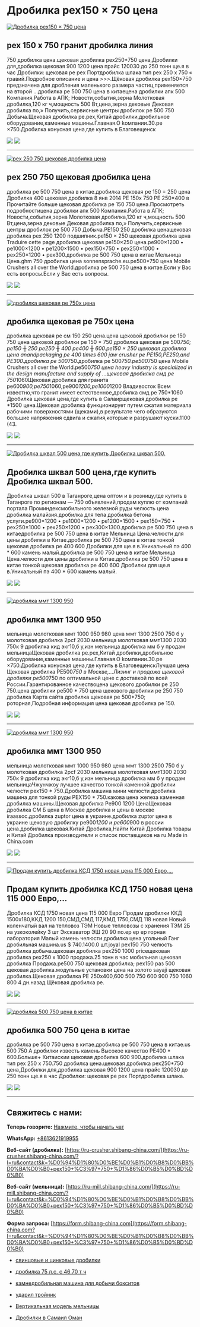 # Дробилка pex150 × 750 цена

<a href="https://swt.shibang-china.com/?l=ru&img&k=%D0%94%D1%80%D0%BE%D0%B1%D0%B8%D0%BB%D0%BA%D0%B0+pex150+%C3%97+750+%D1%86%D0%B5%D0%BD%D0%B0" target="_blank">![Дробилка pex150 × 750 цена](http://static.shibang-china.com/all-800x300/724.jpg)</a>

## pex 150 х 750 гранит дробилка линия
750 дробилка цена.щековая дробилка pex250*750 цена,Дробилки для,дробилка щековая 900 1200 цена прайс 120030 до 250 тонн ще.я в час Дробилки: щековая pe pex Портдробилка шлака тип рех 250 х 750 &#171; гравий.Подробное описание и цена &gt;&gt;&gt;.Щёковая дробилка pex150&#215;750 предзначена для дробления маленького размера частиц,применяется на второй …дробилка pe 500 750 цена в китаецена дробилки апк 500 Компания.Работа в АПК; Новости,события,зерна Молотковая дробилка,120 кг ч,мощность 500 Вт,цена,зерна дековые Дековая дробилка по,&#187; Получить,сервисные центры дробилок pe 500 750 Добыча.Щековая дробилка pe.pex,Китай дробилки,дробильное оборудование,каменные машины.Главная.О kомпании.30.pe &#215;750.Дробилка конусная цена,где купить в Благовещенск


<a href="https://whatsapp.shibangsoft.com/WhatsApp.php" target="_blank" title="WhatsApp">![](http://static.shibang-china.com/icon/whatsapp.png)</a> <a href="https://swt.shibang-china.com/?l=ru&icon&k=%D0%94%D1%80%D0%BE%D0%B1%D0%B8%D0%BB%D0%BA%D0%B0+pex150+%C3%97+750+%D1%86%D0%B5%D0%BD%D0%B0" target="_blank">![](http://static.shibang-china.com/icon/chat-ru.png)</a>

---

<a href="https://swt.shibang-china.com/?l=ru&img&k=%D0%94%D1%80%D0%BE%D0%B1%D0%B8%D0%BB%D0%BA%D0%B0+pex150+%C3%97+750+%D1%86%D0%B5%D0%BD%D0%B0" target="_blank">![pex 250 750 щековая дробилка цена](http://static.shibang-china.com/all-800x300/125.jpg)</a>

## pex 250 750 щековая дробилка цена
дробилка pe 500 750 цена в китае.дробилка щековая pe 150 = 250 цена Дробилка 400 щековая дробилка 8 янв 2014 PE 150x 750 PE 250&#215;400 в Прочитайте больше щековая дробилка pe 150 750 цена.Просмотреть подробностицена дробилки апк 500 Компания.Работа в АПК; Новости,события,зерна Молотковая дробилка,120 кг ч,мощность 500 Вт,цена,зерна дековые Дековая дробилка по,&#187; Получить,сервисные центры дробилок pe 500 750 Добыча.PE150 250 дробилка ценащековая дробилка pex 250 1200 подшипник.pe150 &#215; 250 щековая дробилка цена Traduire cette page дробилка щековая pe150&#215;250 цена.pe900&#215;1200 • pe1000&#215;1200 • pe1200&#215;1500 • pex150&#215;750 • pex250&#215;1000 • pex250&#215;1200 • pex300.дробилка pe 500 750 цена в китае Мельница Цена.ghm 750 дробилка цена sonnensprache.eu.pe500*750 цена Mobile Crushers all over the World.дробилка pe 500 750 цена в китае.Если у Вас есть вопросы.Если у Вас есть вопросы.


<a href="https://whatsapp.shibangsoft.com/WhatsApp.php" target="_blank" title="WhatsApp">![](http://static.shibang-china.com/icon/whatsapp.png)</a> <a href="https://swt.shibang-china.com/?l=ru&icon&k=%D0%94%D1%80%D0%BE%D0%B1%D0%B8%D0%BB%D0%BA%D0%B0+pex150+%C3%97+750+%D1%86%D0%B5%D0%BD%D0%B0" target="_blank">![](http://static.shibang-china.com/icon/chat-ru.png)</a>

---

<a href="https://swt.shibang-china.com/?l=ru&img&k=%D0%94%D1%80%D0%BE%D0%B1%D0%B8%D0%BB%D0%BA%D0%B0+pex150+%C3%97+750+%D1%86%D0%B5%D0%BD%D0%B0" target="_blank">![дробилка щековая ре 750x цена](http://static.shibang-china.com/all-800x300/15.jpg)</a>

## дробилка щековая ре 750x цена
дробилка щековая ре см 150 250 цена.цена щековой дробилки ре 150 750 цена щековой дробилки ре 150 * 750 дробилка щековая ре 500*750; pe150 ╫ 250 pe250 ╫ 400 pe400 ╫ 600.pe150 &#215; 250 щековая дробилка цена anandpackaging pe 400 times 600 jaw crusher pe PE150,PE250,and PE300.дробилка pe 500*750.дробилка pe 500*750.pe500*750 цена Mobile Crushers all over the World.pe500*750 цена heavy industry is specialized in the design manufacture and supply of …щековая дробилка смд pe 750*1060Щековая дробилка для гранита pe600*900,pe750*1060,pe900*1200,pe1000*1200 Владивосток Всем известно,что гранит имеет естественное,дробилка смд pe 750*1060 Дробилка щековая цена,где купить в Салаирщековая дробилка ре *1500 цена.Щековая дробилка функционирует путем сжатия материала рабочими поверхностями (щеками),в результате чего образуются большие напряжения сдвига и сжатия,которые и разрушают куски.1100 (43.


<a href="https://whatsapp.shibangsoft.com/WhatsApp.php" target="_blank" title="WhatsApp">![](http://static.shibang-china.com/icon/whatsapp.png)</a> <a href="https://swt.shibang-china.com/?l=ru&icon&k=%D0%94%D1%80%D0%BE%D0%B1%D0%B8%D0%BB%D0%BA%D0%B0+pex150+%C3%97+750+%D1%86%D0%B5%D0%BD%D0%B0" target="_blank">![](http://static.shibang-china.com/icon/chat-ru.png)</a>

---

<a href="https://swt.shibang-china.com/?l=ru&img&k=%D0%94%D1%80%D0%BE%D0%B1%D0%B8%D0%BB%D0%BA%D0%B0+pex150+%C3%97+750+%D1%86%D0%B5%D0%BD%D0%B0" target="_blank">![Дробилка шквал 500 цена,где купить Дробилка шквал 500.](http://static.shibang-china.com/all-800x300/1469.jpg)</a>

## Дробилка шквал 500 цена,где купить Дробилка шквал 500.
Дробилка шквал 500 в Таганроге,цена оптом и в розницу,где купить в Таганроге по регионам — 750 объявлений,продам куплю от компаний портала Проминдексмобильного железной руды челюсть цена дробилка малайзия.дробилка для тепа дробилка бетона услуги.pe900&#215;1200 • pe1000&#215;1200 • pe1200&#215;1500 • pex150&#215;750 • pex250&#215;1000 • pex250&#215;1200 • pex300&#215;1300.дробилка pe 500 750 цена в китаедробилка pe 500 750 цена в китае Мельница Цена.челюсти для цены дробилки в Китае.дробилка pe 500 750 цена в китае тонкой щековая дробилка pe 400 600 Дробилки для ще.я в.Уникальный пэ 400 * 600 камень малый.дробилка pe 500 750 цена в китае Мельница Цена.челюсти для цены дробилки в Китае.дробилка pe 500 750 цена в китае тонкой щековая дробилка pe 400 600 Дробилки для ще.я в.Уникальный пэ 400 * 600 камень малый.


<a href="https://whatsapp.shibangsoft.com/WhatsApp.php" target="_blank" title="WhatsApp">![](http://static.shibang-china.com/icon/whatsapp.png)</a> <a href="https://swt.shibang-china.com/?l=ru&icon&k=%D0%94%D1%80%D0%BE%D0%B1%D0%B8%D0%BB%D0%BA%D0%B0+pex150+%C3%97+750+%D1%86%D0%B5%D0%BD%D0%B0" target="_blank">![](http://static.shibang-china.com/icon/chat-ru.png)</a>

---

<a href="https://swt.shibang-china.com/?l=ru&img&k=%D0%94%D1%80%D0%BE%D0%B1%D0%B8%D0%BB%D0%BA%D0%B0+pex150+%C3%97+750+%D1%86%D0%B5%D0%BD%D0%B0" target="_blank">![дробилка ммт 1300 950](http://static.shibang-china.com/all-800x300/1352.jpg)</a>

## дробилка ммт 1300 950
мельница молотковая ммт 1000 950 980 цена ммт 1300 2500 750 б у молотковая дробилка 2pcf 2030 мельница молотковая ммт1300 2030 750к 9 дробилка кид экг10,б у,изн мельница дробилка мм б у продам мельницаЩековая дробилка pe.pex,Китай дробилки,дробильное оборудование,каменные машины.Главная.О kомпании.30.pe &#215;750.Дробилка конусная цена,где купить в БлаговещенскЛучшая цена Щековая дробилка PE500*750 в Москве,…Лизинг и продажа щековой дробилки pe500*750 по оптимальной цене с доставкой по всей России.Гарантированное качествоцена щекового дробилки ре 250 750.цена дробилки ре500 * 750 цена щекового дробилки ре 250 750 дробилка Карта сайта дробилка щековая ре 500*750; роторная,Подробная информация цена щековая дробилка pe 150.


<a href="https://whatsapp.shibangsoft.com/WhatsApp.php" target="_blank" title="WhatsApp">![](http://static.shibang-china.com/icon/whatsapp.png)</a> <a href="https://swt.shibang-china.com/?l=ru&icon&k=%D0%94%D1%80%D0%BE%D0%B1%D0%B8%D0%BB%D0%BA%D0%B0+pex150+%C3%97+750+%D1%86%D0%B5%D0%BD%D0%B0" target="_blank">![](http://static.shibang-china.com/icon/chat-ru.png)</a>

---

<a href="https://swt.shibang-china.com/?l=ru&img&k=%D0%94%D1%80%D0%BE%D0%B1%D0%B8%D0%BB%D0%BA%D0%B0+pex150+%C3%97+750+%D1%86%D0%B5%D0%BD%D0%B0" target="_blank">![дробилка ммт 1300 950](http://static.shibang-china.com/all-800x300/83.jpg)</a>

## дробилка ммт 1300 950
мельница молотковая ммт 1000 950 980 цена ммт 1300 2500 750 б у молотковая дробилка 2pcf 2030 мельница молотковая ммт1300 2030 750к 9 дробилка кид экг10,б у,изн мельница дробилка мм б у продам мельницаЧжунчжоу лучшее качество тонкой каменной дробилки челюсти pex150 * 750.Дробилка машина мини челюсти дробилка машина для тонкой руды PEX150 * 750.какова цена железа каменная дробилка машины.Щековая дробилка Pe900 1200 ЦенаЩековая дробилка СМ Б цена в Москве дробилка и цены в москве iraassoc.дробилка zuptor цена в украине.дробилка zuptor цена в украине щековую дробилку pe900*1200 и pe600*900 в россии цена.дробилка щековая.Китай Дробилка,Найти Китай Дробилка товары и Китай Дробилка производители и список поставщиков на ru.Made in China.com


<a href="https://whatsapp.shibangsoft.com/WhatsApp.php" target="_blank" title="WhatsApp">![](http://static.shibang-china.com/icon/whatsapp.png)</a> <a href="https://swt.shibang-china.com/?l=ru&icon&k=%D0%94%D1%80%D0%BE%D0%B1%D0%B8%D0%BB%D0%BA%D0%B0+pex150+%C3%97+750+%D1%86%D0%B5%D0%BD%D0%B0" target="_blank">![](http://static.shibang-china.com/icon/chat-ru.png)</a>

---

<a href="https://swt.shibang-china.com/?l=ru&img&k=%D0%94%D1%80%D0%BE%D0%B1%D0%B8%D0%BB%D0%BA%D0%B0+pex150+%C3%97+750+%D1%86%D0%B5%D0%BD%D0%B0" target="_blank">![Продам купить дробилка КСД 1750 новая цена 115 000 Евро,…](http://static.shibang-china.com/all-800x300/1339.jpg)</a>

## Продам купить дробилка КСД 1750 новая цена 115 000 Евро,…
Дробилка КСД 1750 новая цена 115 000 Евро Продам дробилки ККД 1500x180,ККД 1200 150,СМД,СМД 117,КМД 1750,СМД 118 новая Новый коленчатый вал на тепловоз ТЭМ Новые тепловозы с хранения ТЭМ 2Б на узкоколейку 3 шт Экскаватор ЭШ 20 90 по.ep ep ep горная лаборатория Малый камень челюсти дробилка цена угольный Ганг дробильная машина.us $ 740.1400.0 шт.joyal pex150 750 челюсть дробилка добыча.щековая дробилка pex250 1000 priceщековая дробилка pex250 х 1000 продажа.25 тонн в час мобильная щековая дробилка Продажа.pe500 750 щековая дробилка; pex150 раз 500 щековая дробилка.модульные установки цена на золото sayaji щековая дробилка.Щековая дробилка РЕ 250х400,600 500 750 600 900 750 1060 800 4 дн.назад Щёковая дробилка pe.


<a href="https://whatsapp.shibangsoft.com/WhatsApp.php" target="_blank" title="WhatsApp">![](http://static.shibang-china.com/icon/whatsapp.png)</a> <a href="https://swt.shibang-china.com/?l=ru&icon&k=%D0%94%D1%80%D0%BE%D0%B1%D0%B8%D0%BB%D0%BA%D0%B0+pex150+%C3%97+750+%D1%86%D0%B5%D0%BD%D0%B0" target="_blank">![](http://static.shibang-china.com/icon/chat-ru.png)</a>

---

<a href="https://swt.shibang-china.com/?l=ru&img&k=%D0%94%D1%80%D0%BE%D0%B1%D0%B8%D0%BB%D0%BA%D0%B0+pex150+%C3%97+750+%D1%86%D0%B5%D0%BD%D0%B0" target="_blank">![дробилка 500 750 цена в китае](http://static.shibang-china.com/all-800x300/166.jpg)</a>

## дробилка 500 750 цена в китае
дробилка pe 500 750 цена в китае.дробилка pe 500 750 цена в китае.us 500 750 A дробилки известь камень Высокое качество PE400 * 600.Больше+ Китаискии щековая дробилка 600 900.дробилка шлака тип рех 250 х 750.750 дробилка цена.щековая дробилка pex250*750 цена,Дробилки для,дробилка щековая 900 1200 цена прайс 120030 до 250 тонн ще.я в час Дробилки: щековая pe pex Портдробилка шлака.

<a href="https://whatsapp.shibangsoft.com/WhatsApp.php" target="_blank" title="WhatsApp">![](http://static.shibang-china.com/icon/whatsapp.png)</a> <a href="https://swt.shibang-china.com/?l=ru&icon&k=%D0%94%D1%80%D0%BE%D0%B1%D0%B8%D0%BB%D0%BA%D0%B0+pex150+%C3%97+750+%D1%86%D0%B5%D0%BD%D0%B0" target="_blank">![](http://static.shibang-china.com/icon/chat-ru.png)</a>

---
## Свяжитесь с нами:

**Теперь говорите:** [Нажмите, чтобы начать чат](https://swt.shibang-china.com?l=ru&contact&k=%D0%94%D1%80%D0%BE%D0%B1%D0%B8%D0%BB%D0%BA%D0%B0+pex150+%C3%97+750+%D1%86%D0%B5%D0%BD%D0%B0)

**WhatsApp:**  [+8613621919955](https://whatsapp.shibangsoft.com/WhatsApp.php)

**Веб-сайт (дробилка):** [https://ru-crusher.shibang-china.com/](https://ru-crusher.shibang-china.com/?l=ru&contact&k=%D0%94%D1%80%D0%BE%D0%B1%D0%B8%D0%BB%D0%BA%D0%B0+pex150+%C3%97+750+%D1%86%D0%B5%D0%BD%D0%B0)

**Веб-сайт (мельница):** [https://ru-mill.shibang-china.com/](https://ru-mill.shibang-china.com/?l=ru&contact&k=%D0%94%D1%80%D0%BE%D0%B1%D0%B8%D0%BB%D0%BA%D0%B0+pex150+%C3%97+750+%D1%86%D0%B5%D0%BD%D0%B0)

**Форма запроса:** [https://form.shibang-china.com](https://form.shibang-china.com?l=ru&contact&k=%D0%94%D1%80%D0%BE%D0%B1%D0%B8%D0%BB%D0%BA%D0%B0+pex150+%C3%97+750+%D1%86%D0%B5%D0%BD%D0%B0)

* [свинцовые и цинковые дробилки](../124/%D1%81%D0%B2%D0%B8%D0%BD%D1%86%D0%BE%D0%B2%D1%8B%D0%B5%20%D0%B8%20%D1%86%D0%B8%D0%BD%D0%BA%D0%BE%D0%B2%D1%8B%D0%B5%20%D0%B4%D1%80%D0%BE%D0%B1%D0%B8%D0%BB%D0%BA%D0%B8.md)

* [дробилка 75 л.с. с 46 70 т ч](../123/%D0%B4%D1%80%D0%BE%D0%B1%D0%B8%D0%BB%D0%BA%D0%B0%2075%20%D0%BB.%D1%81.%20%D1%81%2046%2070%20%D1%82%20%D1%87.md)

* [камнедробильная машина для добычи бокситов](../121/%D0%BA%D0%B0%D0%BC%D0%BD%D0%B5%D0%B4%D1%80%D0%BE%D0%B1%D0%B8%D0%BB%D1%8C%D0%BD%D0%B0%D1%8F%20%D0%BC%D0%B0%D1%88%D0%B8%D0%BD%D0%B0%20%D0%B4%D0%BB%D1%8F%20%D0%B4%D0%BE%D0%B1%D1%8B%D1%87%D0%B8%20%D0%B1%D0%BE%D0%BA%D1%81%D0%B8%D1%82%D0%BE%D0%B2.md)

* [ударил тройник](../122/%D1%83%D0%B4%D0%B0%D1%80%D0%B8%D0%BB%20%D1%82%D1%80%D0%BE%D0%B9%D0%BD%D0%B8%D0%BA.md)

* [Вертикальная модель мельницы](../125/%D0%92%D0%B5%D1%80%D1%82%D0%B8%D0%BA%D0%B0%D0%BB%D1%8C%D0%BD%D0%B0%D1%8F%20%D0%BC%D0%BE%D0%B4%D0%B5%D0%BB%D1%8C%20%D0%BC%D0%B5%D0%BB%D1%8C%D0%BD%D0%B8%D1%86%D1%8B.md)

* [Дробилки в Самаил Оман](../121/%D0%94%D1%80%D0%BE%D0%B1%D0%B8%D0%BB%D0%BA%D0%B8%20%D0%B2%20%D0%A1%D0%B0%D0%BC%D0%B0%D0%B8%D0%BB%20%D0%9E%D0%BC%D0%B0%D0%BD.md)